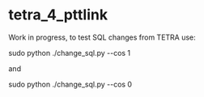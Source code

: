 # tetra_4_pttlink

Work in progress, to test SQL changes from TETRA use:

sudo python ./change_sql.py --cos 1

and

sudo python ./change_sql.py --cos 0

